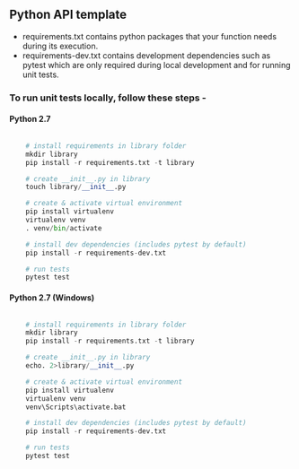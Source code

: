 ## Python API template

* requirements.txt contains python packages that your function needs during its execution.
* requirements-dev.txt contains development dependencies such as pytest which are only required during local development and for running unit tests.

### To run unit tests locally, follow these steps -

#### Python 2.7

```python

    # install requirements in library folder
    mkdir library
    pip install -r requirements.txt -t library

    # create __init__.py in library
    touch library/__init__.py

    # create & activate virtual environment
    pip install virtualenv
    virtualenv venv
    . venv/bin/activate

    # install dev dependencies (includes pytest by default)
    pip install -r requirements-dev.txt

    # run tests
    pytest test

```

#### Python 2.7 (Windows)

```python

    # install requirements in library folder
    mkdir library
    pip install -r requirements.txt -t library

    # create __init__.py in library
    echo. 2>library/__init__.py

    # create & activate virtual environment
    pip install virtualenv
    virtualenv venv
    venv\Scripts\activate.bat

    # install dev dependencies (includes pytest by default)
    pip install -r requirements-dev.txt

    # run tests
    pytest test

```
